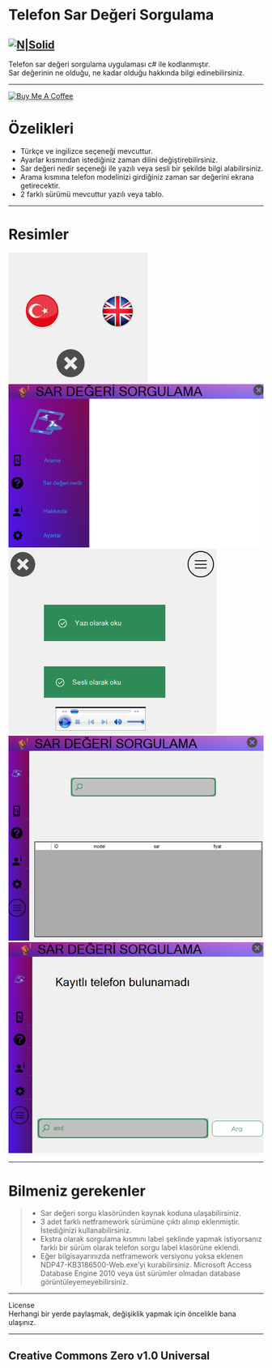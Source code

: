 <h1 class="code-line" data-line-start=0 data-line-end=1 ><a id="Telefon_Sar_Deeri_Sorgulama_0"></a>Telefon Sar Değeri Sorgulama</h1>
<h2 class="code-line" data-line-start=2 data-line-end=4 ><a id="NSolidhttpsplaylhgoogleusercontentcom4ChxU_bzuJe8ix7IC7fYOq5xH3rtDjDMFogy4NsF6l8jNH9Q_G7zQUWoZtWvkliyww2247h1264rwhttpwwwartistscompanydigital_2"></a><a href="http://www.artistscompany.tech"><img src="https://raw.githubusercontent.com/creosB/presentation/main/background.png" alt="N|Solid"></a></h2>
<p class="has-line-data" data-line-start="4" data-line-end="6">Telefon sar değeri sorgulama uygulaması c# ile kodlanmıştır.<br>
Sar değerinin ne olduğu, ne kadar olduğu hakkında bilgi edinebilirsiniz.</p>
<hr>
<a href="https://www.buymeacoffee.com/creos" target="_blank"><img src="https://www.buymeacoffee.com/assets/img/custom_images/orange_img.png" alt="Buy Me A Coffee" style="height: 41px !important;width: 174px !important;box-shadow: 0px 3px 2px 0px rgba(190, 190, 190, 0.5) !important;-webkit-box-shadow: 0px 3px 2px 0px rgba(190, 190, 190, 0.5) !important;" ></a>
<h1 class="code-line" data-line-start=7 data-line-end=8 ><a id="zelikleri_7"></a>Özelikleri</h1>
<ul>
<li class="has-line-data" data-line-start="9" data-line-end="10">Türkçe ve ingilizce seçeneği mevcuttur.</li>
<li class="has-line-data" data-line-start="10" data-line-end="11">Ayarlar kısmından istediğiniz zaman dilini değiştirebilirsiniz.</li>
<li class="has-line-data" data-line-start="11" data-line-end="12">Sar değeri nedir seçeneği ile yazılı veya sesli bir şekilde bilgi alabilirsiniz.</li>
<li class="has-line-data" data-line-start="12" data-line-end="13">Arama kısmına telefon modelinizi girdiğiniz zaman sar değerini ekrana getirecektir.</li>
<li class="has-line-data" data-line-start="13" data-line-end="14">2 farklı sürümü mevcuttur yazılı veya tablo.</li>
</ul>
<hr>
<h1 class="code-line" data-line-start=15 data-line-end=16 ><a id="Resimler_15"></a>Resimler</h1>
<p class="has-line-data" data-line-start="16" data-line-end="21"><img src="https://raw.githubusercontent.com/creosB/Sar-degeri-sorgu/main/resim1.png" alt="N|Solid"><br>
<img src="https://raw.githubusercontent.com/creosB/Sar-degeri-sorgu/main/resim2.png" alt="N|Solid"><br>
<img src="https://raw.githubusercontent.com/creosB/Sar-degeri-sorgu/main/resim3.png" alt="N|Solid"><br>
<img src="https://raw.githubusercontent.com/creosB/Sar-degeri-sorgu/main/resim4.png" alt="N|Solid"><br>
<img src="https://raw.githubusercontent.com/creosB/Sar-degeri-sorgu/main/resim5.png" alt="N|Solid"></p>
<hr>
<h1 class="code-line" data-line-start=22 data-line-end=23 ><a id="Bilmeniz_gerekenler_22"></a>Bilmeniz gerekenler</h1>
<blockquote>
<ul>
<li class="has-line-data" data-line-start="23" data-line-end="24">Sar değeri sorgu klasöründen kaynak koduna ulaşabilirsiniz.</li>
<li class="has-line-data" data-line-start="24" data-line-end="25">3 adet farklı netframework sürümüne çıktı alınıp eklenmiştir. İstediğinizi kullanabilirsiniz.</li>
<li class="has-line-data" data-line-start="25" data-line-end="26">Ekstra olarak sorgulama kısmını label şeklinde yapmak istiyorsanız farklı bir sürüm olarak telefon sorgu label klasörüne eklendi.</li>
<li class="has-line-data" data-line-start="26" data-line-end="27">Eğer bilgisayarınızda netframework versiyonu yoksa eklenen NDP47-KB3186500-Web.exe’yi kurabilirsiniz. Microsoft Access Database Engine 2010 veya üst sürümler olmadan database görüntüleyemeyebilirsiniz.</li>
</ul>
</blockquote>
<hr>
<p class="has-line-data" data-line-start="28" data-line-end="30">License<br>
Herhangi bir yerde paylaşmak, değişiklik yapmak için öncelikle bana ulaşınız.</p>
<hr>
<h2 class="code-line" data-line-start=31 data-line-end=33 ><a id="MIT_31"></a>Creative Commons Zero v1.0 Universal</h2>
